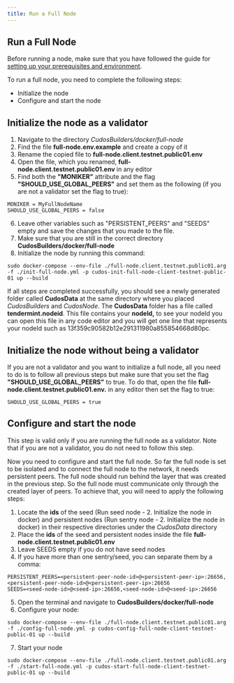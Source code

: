 ```yaml
---
title: Run a Full Node
---
```


## ﻿Run a Full Node

Before running a node, make sure that you have followed the guide for [setting up your prerequisites and environment](/docs/build-and-earn/testnet-guides/prerequisites.md).

To run a full node, you need to complete the following steps:

- Initialize the node
- Configure and start the node

## Initialize the node as a validator

1. Navigate to the directory *CudosBuilders/docker/full-node*
2. Find the file **full-node.env.example** and create a copy of it
3. Rename the copied file to **full-node.client.testnet.public01.env**
4. Open the file, which you renamed, **full-node.client.testnet.public01.env** in any editor
5. Find both the **"MONIKER"** attribute and the flag **"SHOULD_USE_GLOBAL_PEERS"** and set them as the following (if you are not a validator set the flag to true):
```
MONIKER = MyFullNodeName
SHOULD_USE_GLOBAL_PEERS = false
```
6. Leave other variables such as "PERSISTENT_PEERS" and "SEEDS" empty and save the changes that you made to the file.
7. Make sure that you are still in the correct directory **CudosBuilders/docker/full-node**
8. Initialize the node by running this command:
```
sudo docker-compose --env-file ./full-node.client.testnet.public01.arg -f ./init-full-node.yml -p cudos-init-full-node-client-testnet-public-01 up --build
```

If all steps are completed successfully, you should see a newly generated folder called **CudosData** at the same directory where you placed *CudosBuilders* and *CudosNode*. The **CudosData** folder has a file called **tendermint.nodeid**. This file contains your **nodeId,** to see your nodeId you can open this file in any code editor and you will get one line that represents your nodeId such as 13f359c90582b12e291311980a855854668d80pc.

## Initialize the node without being a validator

If you are not a validator and you want to initialize a full node, all you need to do is to follow all previous steps but make sure that you set the flag **"SHOULD_USE_GLOBAL_PEERS"** to true. To do that, open the file **full-node.client.testnet.public01.env.** in any editor then set the flag to true:
```
SHOULD_USE_GLOBAL_PEERS = true
```

## Configure and start the node

This step is valid only if you are running the full node as a validator. Note that if you are not a validator, you do not need to follow this step.

Now you need to configure and start the full node. So far the full node is set to be isolated and to connect the full node to the network, it needs persistent peers. The full node should run behind the layer that was created in the previous step. So the full node must communicate only through the created layer of peers. To achieve that, you will need to apply the following steps:

1. Locate the **ids** of the seed (Run seed node - 2. Initialize the node in docker) and persistent nodes (Run sentry node - 2. Initialize the node in docker) in their respective directories under the *CudosData* directory
2. Place the **ids** of the seed and persistent nodes inside the file **full-node.client.testnet.public01.env**
3. Leave SEEDS empty if you do not have seed nodes
4. If you have more than one sentry/seed, you can separate them by a comma:
```
PERSISTENT_PEERS=<persistent-peer-node-id>@<persistent-peer-ip>:26656,<persistent-peer-node-id>@<persistent-peer-ip>:26656
SEEDS=<seed-node-id>@<seed-ip>:26656,<seed-node-id>@<seed-ip>:26656
```
5. Open the terminal and navigate to **CudosBuilders/docker/full-node**
6. Configure your node:
```
sudo docker-compose --env-file ./full-node.client.testnet.public01.arg -f ./config-full-node.yml -p cudos-config-full-node-client-testnet-public-01 up --build
```
7. Start your node
```
sudo docker-compose --env-file ./full-node.client.testnet.public01.arg -f ./start-full-node.yml -p cudos-start-full-node-client-testnet-public-01 up --build
```
